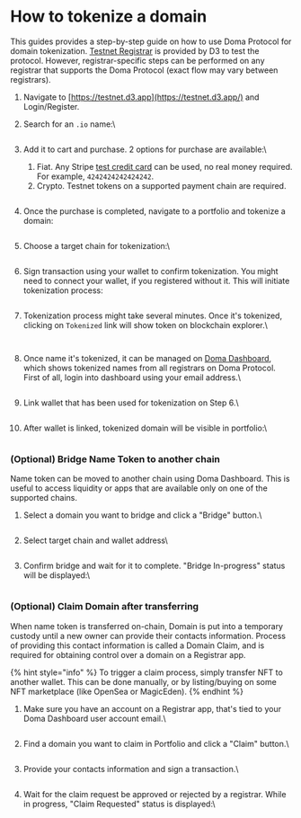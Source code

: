 # How to tokenize a domain

This guides provides a step-by-step guide on how to use Doma Protocol for domain tokenization. [Testnet Registrar](https://testnet.d3.app/) is provided by D3 to test the protocol. However, registrar-specific steps can be performed on any registrar that supports the Doma Protocol (exact flow may vary between registrars).

1. Navigate to [https://testnet.d3.app](https://testnet.d3.app/) and Login/Register.
2.  Search for an `.io` name:\


    <figure><img src="https://3605822629-files.gitbook.io/~/files/v0/b/gitbook-x-prod.appspot.com/o/spaces%2Fte9OGCgBObOj1vn0919Q%2Fuploads%2FPXk1XGxlQwF56yTjvb0h%2Fimage.png?alt=media&#x26;token=e8ee8e1e-aaf2-4e52-9d1b-9f9b602a75a3" alt=""><figcaption></figcaption></figure>
3.  Add it to cart and purchase. 2 options for purchase are available:\


    1. Fiat. Any Stripe [test credit card](http://docs.stripe.com/testing#cards) can be used, no real money required. For example, `4242424242424242`.
    2. Crypto. Testnet tokens on a supported payment chain are required.

    <figure><img src="https://3605822629-files.gitbook.io/~/files/v0/b/gitbook-x-prod.appspot.com/o/spaces%2Fte9OGCgBObOj1vn0919Q%2Fuploads%2F1R6FCMNg8CWZzZN0EZ7C%2Fimage.png?alt=media&#x26;token=7b82d814-b3cb-4b8b-b39b-90b3a294dcc2" alt=""><figcaption></figcaption></figure>
4.  Once the purchase is completed, navigate to a portfolio and tokenize a domain:

    <figure><img src="https://3605822629-files.gitbook.io/~/files/v0/b/gitbook-x-prod.appspot.com/o/spaces%2Fte9OGCgBObOj1vn0919Q%2Fuploads%2FmtBXbQ6HFTt18EPTLoos%2Fimage.png?alt=media&#x26;token=cf363298-db7c-4158-afb0-2398f8c5cf61" alt=""><figcaption></figcaption></figure>
5.  Choose a target chain for tokenization:\


    <figure><img src="https://3605822629-files.gitbook.io/~/files/v0/b/gitbook-x-prod.appspot.com/o/spaces%2Fte9OGCgBObOj1vn0919Q%2Fuploads%2FpWoWvOK0rygu58NbQBYv%2Fimage.png?alt=media&#x26;token=a18f868b-026f-4b70-8e26-662afa8d52b6" alt=""><figcaption></figcaption></figure>
6.  Sign transaction using your wallet to confirm tokenization. You might need to connect your wallet, if you registered without it. This will initiate tokenization process:

    <figure><img src="https://3605822629-files.gitbook.io/~/files/v0/b/gitbook-x-prod.appspot.com/o/spaces%2Fte9OGCgBObOj1vn0919Q%2Fuploads%2FXBZdZyh1xjyadWFUOCdu%2Fimage.png?alt=media&#x26;token=8a44484a-cec0-4d99-937b-08ae6c70d77e" alt=""><figcaption></figcaption></figure>
7.  Tokenization process might take several minutes. Once it's tokenized, clicking on `Tokenized` link will show token on blockchain explorer.\


    <figure><img src="https://3605822629-files.gitbook.io/~/files/v0/b/gitbook-x-prod.appspot.com/o/spaces%2Fte9OGCgBObOj1vn0919Q%2Fuploads%2FoUKsEJxappbiHMyUxazN%2Fimage.png?alt=media&#x26;token=0963caac-bf66-4310-a293-ef51299148df" alt=""><figcaption></figcaption></figure>

    <figure><img src="https://3605822629-files.gitbook.io/~/files/v0/b/gitbook-x-prod.appspot.com/o/spaces%2Fte9OGCgBObOj1vn0919Q%2Fuploads%2FeL2vhIKgetsU3CQzKlQu%2Fimage.png?alt=media&#x26;token=94cec002-0739-4e82-9d3e-48c629a5ca21" alt=""><figcaption></figcaption></figure>
8.  Once name it's tokenized, it can be managed on [Doma Dashboard](https://dashboard-testnet.doma.xyz/), which shows tokenized names from all registrars on Doma Protocol. First of all, login into dashboard using your email address.\


    <figure><img src="https://3605822629-files.gitbook.io/~/files/v0/b/gitbook-x-prod.appspot.com/o/spaces%2Fte9OGCgBObOj1vn0919Q%2Fuploads%2FX09sVeX0qAYYENxBCNWB%2Fimage.png?alt=media&#x26;token=98f0fa01-82b3-41ce-b8a6-1acac9905aa4" alt=""><figcaption></figcaption></figure>
9.  Link wallet that has been used for tokenization on Step 6.\


    <figure><img src="https://3605822629-files.gitbook.io/~/files/v0/b/gitbook-x-prod.appspot.com/o/spaces%2Fte9OGCgBObOj1vn0919Q%2Fuploads%2FJ5rglRBee4cUCK9hHIKA%2Fimage.png?alt=media&#x26;token=d90cc0e2-e325-4f15-ab81-d78cd27f6662" alt=""><figcaption></figcaption></figure>
10. After wallet is linked, tokenized domain will be visible in portfolio:\


    <figure><img src="https://3605822629-files.gitbook.io/~/files/v0/b/gitbook-x-prod.appspot.com/o/spaces%2Fte9OGCgBObOj1vn0919Q%2Fuploads%2FlFEwhlo3RjLclKkO6B1D%2Fimage.png?alt=media&#x26;token=c4b8d8d6-72db-4226-a162-cdd59f31586f" alt=""><figcaption></figcaption></figure>

### (Optional) Bridge Name Token to another chain

Name token can be moved to another chain using Doma Dashboard. This is useful to access liquidity or apps that are available only on one of the supported chains.

1.  Select a domain you want to bridge and click a "Bridge" button.\


    <figure><img src="https://3605822629-files.gitbook.io/~/files/v0/b/gitbook-x-prod.appspot.com/o/spaces%2Fte9OGCgBObOj1vn0919Q%2Fuploads%2Fr49vWAFhEeJCVh2z3CG2%2Fimage.png?alt=media&#x26;token=95b3bb47-6b8e-4bb1-8c44-1522e47b7f9d" alt=""><figcaption></figcaption></figure>
2.  Select target chain and wallet address\


    <figure><img src="https://3605822629-files.gitbook.io/~/files/v0/b/gitbook-x-prod.appspot.com/o/spaces%2Fte9OGCgBObOj1vn0919Q%2Fuploads%2Fts2Q5ilGjOpuNRa2mlWd%2Fimage.png?alt=media&#x26;token=6f6638df-424b-4cad-afec-77c1a6ada974" alt=""><figcaption></figcaption></figure>
3.  Confirm bridge and wait for it to complete. "Bridge In-progress" status will be displayed:\


    <figure><img src="https://3605822629-files.gitbook.io/~/files/v0/b/gitbook-x-prod.appspot.com/o/spaces%2Fte9OGCgBObOj1vn0919Q%2Fuploads%2FdlIw6aQ0TC6rEoj4Xgw1%2Fimage.png?alt=media&#x26;token=1f11f0a2-b6ff-423c-98db-693f585bef36" alt=""><figcaption></figcaption></figure>

### (Optional) Claim Domain after transferring

When name token is transferred on-chain, Domain is put into a temporary custody until a new owner can provide their contacts information. Process of providing this contact information is called a Domain Claim, and is required for obtaining control over a domain on a Registrar app.

{% hint style="info" %}
To trigger a claim process, simply transfer NFT to another wallet. This can be done manually, or by listing/buying on some NFT marketplace (like OpenSea or MagicEden).
{% endhint %}

1.  Make sure you have an account on a Registrar app, that's tied to your Doma Dashboard user account email.\


    <figure><img src="https://3605822629-files.gitbook.io/~/files/v0/b/gitbook-x-prod.appspot.com/o/spaces%2Fte9OGCgBObOj1vn0919Q%2Fuploads%2Fch2ifF4m7ssPAPa5CxzK%2Fimage.png?alt=media&#x26;token=8e9dfca4-6e9b-41bd-90e2-345b79379e7d" alt=""><figcaption></figcaption></figure>
2.  Find a domain you want to claim in Portfolio and click a "Claim" button.\


    <figure><img src="https://3605822629-files.gitbook.io/~/files/v0/b/gitbook-x-prod.appspot.com/o/spaces%2Fte9OGCgBObOj1vn0919Q%2Fuploads%2Fdx6DxaOWXQPcKm2ux4mX%2Fimage.png?alt=media&#x26;token=0be6e5a0-1ec5-4049-92f5-c1894f3f82b2" alt=""><figcaption></figcaption></figure>
3.  Provide your contacts information and sign a transaction.\


    <figure><img src="https://3605822629-files.gitbook.io/~/files/v0/b/gitbook-x-prod.appspot.com/o/spaces%2Fte9OGCgBObOj1vn0919Q%2Fuploads%2FnRo1OcRscLrK78q9AT33%2Fimage.png?alt=media&#x26;token=ff55d1ac-72c4-4042-b8aa-27ce66af7969" alt=""><figcaption></figcaption></figure>
4.  Wait for the claim request be approved or rejected by a registrar. While in progress, "Claim Requested" status is displayed:\


    <figure><img src="https://3605822629-files.gitbook.io/~/files/v0/b/gitbook-x-prod.appspot.com/o/spaces%2Fte9OGCgBObOj1vn0919Q%2Fuploads%2F4aJ41bhjFJETwcXs7Mc9%2Fimage.png?alt=media&#x26;token=c47f2b67-9094-4b70-be72-a59e397f101a" alt=""><figcaption></figcaption></figure>
